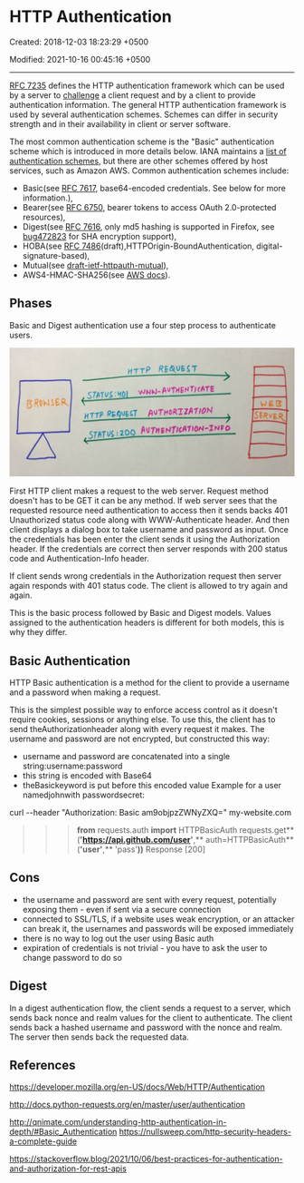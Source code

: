 # HTTP Authentication

Created: 2018-12-03 18:23:29 +0500

Modified: 2021-10-16 00:45:16 +0500

---

[RFC 7235](https://tools.ietf.org/html/rfc7235) defines the HTTP authentication framework which can be used by a server to [challenge](https://developer.mozilla.org/en-US/docs/Glossary/challenge) a client request and by a client to provide authentication information.
The general HTTP authentication framework is used by several authentication schemes. Schemes can differ in security strength and in their availability in client or server software.

The most common authentication scheme is the "Basic" authentication scheme which is introduced in more details below. IANA maintains a [list of authentication schemes](https://www.iana.org/assignments/http-authschemes/http-authschemes.xhtml), but there are other schemes offered by host services, such as Amazon AWS. Common authentication schemes include:

- Basic(see [RFC 7617](https://tools.ietf.org/html/rfc7617), base64-encoded credentials. See below for more information.),
- Bearer(see [RFC 6750](https://tools.ietf.org/html/rfc6750), bearer tokens to access OAuth 2.0-protected resources),
- Digest(see [RFC 7616](https://tools.ietf.org/html/rfc7616), only md5 hashing is supported in Firefox, see [bug472823](https://bugzilla.mozilla.org/show_bug.cgi?id=472823) for SHA encryption support),
- HOBA(see [RFC 7486](https://tools.ietf.org/html/rfc7486)(draft),HTTPOrigin-BoundAuthentication, digital-signature-based),
- Mutual(see [draft-ietf-httpauth-mutual](https://tools.ietf.org/html/draft-ietf-httpauth-mutual-11)),
- AWS4-HMAC-SHA256(see [AWS docs](http://docs.aws.amazon.com/AmazonS3/latest/API/sigv4-auth-using-authorization-header.html)).

## Phases

Basic and Digest authentication use a four step process to authenticate users.

![image](media/Authentication_HTTP-Authentication-image1.jpg)

First HTTP client makes a request to the web server. Request method doesn't has to be GET it can be any method. If web server sees that the requested resource need authentication to access then it sends backs 401 Unauthorized status code along with WWW-Authenticate header. And then client displays a dialog box to take username and password as input. Once the credentials has been enter the client sends it using the Authorization header. If the credentials are correct then server responds with 200 status code and Authentication-Info header.

If client sends wrong credentials in the Authorization request then server again responds with 401 status code. The client is allowed to try again and again.

This is the basic process followed by Basic and Digest models. Values assigned to the authentication headers is different for both models, this is why they differ.

## Basic Authentication

HTTP Basic authentication is a method for the client to provide a username and a password when making a request.

This is the simplest possible way to enforce access control as it doesn't require cookies, sessions or anything else. To use this, the client has to send theAuthorizationheader along with every request it makes. The username and password are not encrypted, but constructed this way:

- username and password are concatenated into a single string:username:password
- this string is encoded with Base64
- theBasickeyword is put before this encoded value
Example for a user namedjohnwith passwordsecret:

curl --header "Authorization: Basic am9objpzZWNyZXQ=" my-website.com

>>> **from** requests.auth **import** HTTPBasicAuth
>>> requests.get**(**'https://api.github.com/user'**,** auth=HTTPBasicAuth**(**'user'**,** 'pass'**))**
Response [200]

## Cons

- the username and password are sent with every request, potentially exposing them - even if sent via a secure connection
- connected to SSL/TLS, if a website uses weak encryption, or an attacker can break it, the usernames and passwords will be exposed immediately
- there is no way to log out the user using Basic auth
- expiration of credentials is not trivial - you have to ask the user to change password to do so

## Digest

In a digest authentication flow, the client sends a request to a server, which sends back nonce and realm values for the client to authenticate. The client sends back a hashed username and password with the nonce and realm. The server then sends back the requested data.

## References

<https://developer.mozilla.org/en-US/docs/Web/HTTP/Authentication>

<http://docs.python-requests.org/en/master/user/authentication>

<http://qnimate.com/understanding-http-authentication-in-depth/#Basic_Authentication>
<https://nullsweep.com/http-security-headers-a-complete-guide>

<https://stackoverflow.blog/2021/10/06/best-practices-for-authentication-and-authorization-for-rest-apis>
